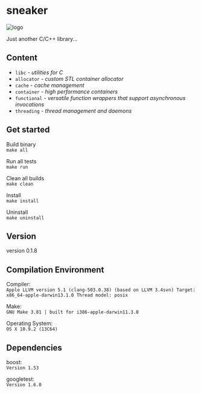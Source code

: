 sneaker
=======

![logo](https://raw.github.com/yanzhengli/sneaker/dev/logo_128x128.png)


Just another C/C++ library...


## Content
* `libc` - _utilities for C_
* `allocator` - _custom STL container allocator_
* `cache` - _cache management_
* `container` - _high performance containers_
* `functional` - _versatile function wrappers that support asynchronous invocations_
* `threading` - _thread management and daemons_


## Get started

Build binary
<br/>`make all`

Run all tests
<br/>`make run`

Clean all builds
<br/>`make clean`

Install
<br/>`make install`

Uninstall
<br/>`make uninstall`


## Version
version 0.1.8


## Compilation Environment
Compiler:<br/>
`Apple LLVM version 5.1 (clang-503.0.38) (based on LLVM 3.4svn)
Target: x86_64-apple-darwin13.1.0
Thread model: posix`

Make:<br/>
`GNU Make 3.81 | built for i386-apple-darwin11.3.0`

Operating System:<br/>
`OS X 10.9.2 (13C64)`


## Dependencies
boost:<br/>
`Version 1.53`

googletest:<br/>
`Version 1.6.0`